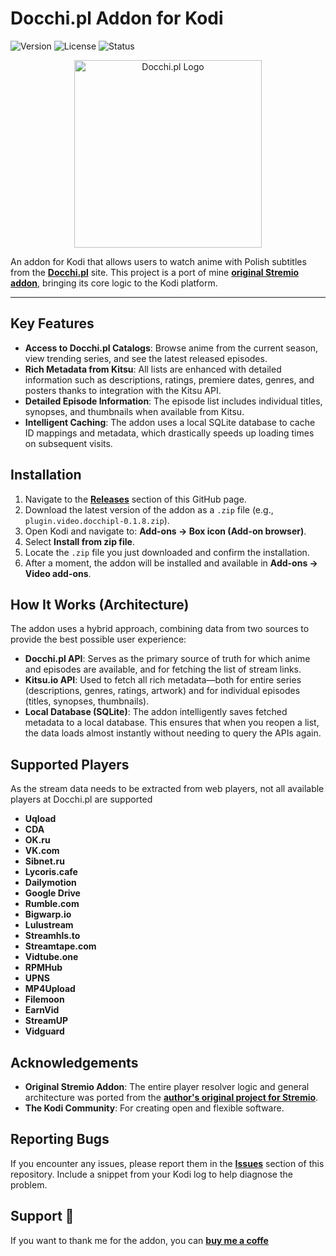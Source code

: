 # Docchi.pl Addon for Kodi

![Version](https://img.shields.io/badge/version-0.1.8-blue.svg)
![License](https://img.shields.io/badge/license-MIT-green.svg)
![Status](https://img.shields.io/badge/status-Active-brightgreen.svg)

<div align="center">
  <img src="https://docchi.pl/static/img/logo.svg" alt="Docchi.pl Logo" width="300">
</div>

An addon for Kodi that allows users to watch anime with Polish subtitles from the [**Docchi.pl**](http://docchi.pl) site. This project is a port of mine **[original Stremio addon](https://github.com/skoruppa/docchi-stremio-addon)**, bringing its core logic to the Kodi platform.

---

## Key Features

- **Access to Docchi.pl Catalogs**: Browse anime from the current season, view trending series, and see the latest released episodes.
- **Rich Metadata from Kitsu**: All lists are enhanced with detailed information such as descriptions, ratings, premiere dates, genres, and posters thanks to integration with the Kitsu API.
- **Detailed Episode Information**: The episode list includes individual titles, synopses, and thumbnails when available from Kitsu.
- **Intelligent Caching**: The addon uses a local SQLite database to cache ID mappings and metadata, which drastically speeds up loading times on subsequent visits.

## Installation

1.  Navigate to the [**Releases**](https://github.com/skoruppa/plugin.video.docchipl/releases) section of this GitHub page.
2.  Download the latest version of the addon as a `.zip` file (e.g., `plugin.video.docchipl-0.1.8.zip`).
3.  Open Kodi and navigate to: **Add-ons -> Box icon (Add-on browser)**.
4.  Select **Install from zip file**.
5.  Locate the `.zip` file you just downloaded and confirm the installation.
6.  After a moment, the addon will be installed and available in **Add-ons -> Video add-ons**.

## How It Works (Architecture)

The addon uses a hybrid approach, combining data from two sources to provide the best possible user experience:

- **Docchi.pl API**: Serves as the primary source of truth for which anime and episodes are available, and for fetching the list of stream links.
- **Kitsu.io API**: Used to fetch all rich metadata—both for entire series (descriptions, genres, ratings, artwork) and for individual episodes (titles, synopses, thumbnails).
- **Local Database (SQLite)**: The addon intelligently saves fetched metadata to a local database. This ensures that when you reopen a list, the data loads almost instantly without needing to query the APIs again.

## Supported Players
As the stream data needs to be extracted from web players, not all available players at Docchi.pl are supported
- **Uqload**
- **CDA**
- **OK.ru**
- **VK.com**
- **Sibnet.ru**
- **Lycoris.cafe**
- **Dailymotion**
- **Google Drive**
- **Rumble.com**
- **Bigwarp.io**
- **Lulustream**
- **Streamhls.to**
- **Streamtape.com**
- **Vidtube.one**
- **RPMHub**
- **UPNS**
- **MP4Upload**
- **Filemoon**
- **EarnVid**
- **StreamUP**
- **Vidguard**

## Acknowledgements

- **Original Stremio Addon**: The entire player resolver logic and general architecture was ported from the **[author's original project for Stremio](https://github.com/skoruppa/docchi-stremio-addon)**.
- **The Kodi Community**: For creating open and flexible software.

## Reporting Bugs

If you encounter any issues, please report them in the [**Issues**](https://github.com/skoruppa/plugin.video.docchipl/issues) section of this repository. Include a snippet from your Kodi log to help diagnose the problem.

## Support 🤝

If you want to thank me for the addon, you can [**buy me a coffe**](https://buycoffee.to/skoruppa) 
